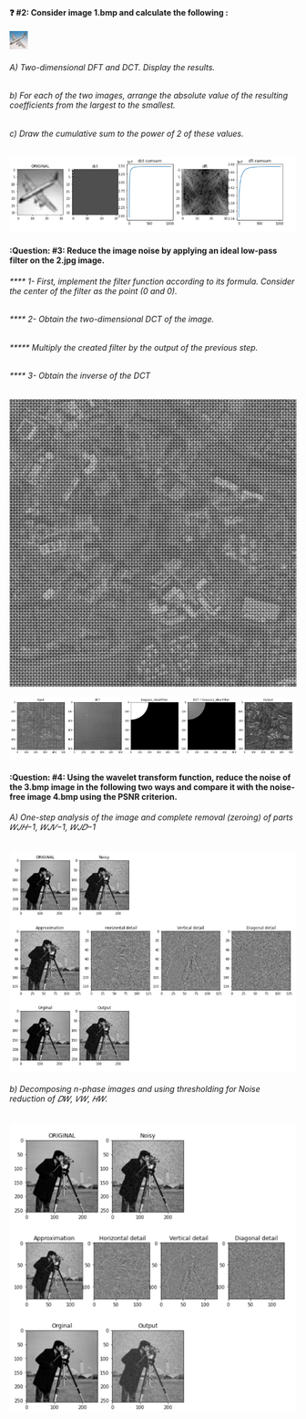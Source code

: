 #### :question: #2: Consider image 1.bmp and calculate the following :

![](pic/1.bmp)

######  A) Two-dimensional DFT and DCT. Display the results.
######  b) For each of the two images, arrange the absolute value of the resulting coefficients from the largest to the smallest.
######  c) Draw the cumulative sum to the power of 2 of these values.

![](pic/Q2.PNG)

#### :Question: #3: Reduce the image noise by applying an ideal low-pass filter on the 2.jpg image.

###### **** 1- First, implement the filter function according to its formula. Consider the center of the filter as the point (0 and 0).

###### **** 2- Obtain the two-dimensional DCT of the image. 
###### ***** Multiply the created filter by the output of the previous step.
   
###### **** 3- Obtain the inverse of the DCT

![](pic/2.jpg)

![](pic/Q3.PNG)


#### :Question: #4: Using the wavelet transform function, reduce the noise of the 3.bmp image in the following two ways and compare it with the noise-free image 4.bmp using the PSNR criterion.

######  A) One-step analysis of the image and complete removal (zeroing) of parts 𝑊𝐽𝐻−1, 𝑊𝐽𝑉−1, 𝑊𝐽𝐷−1

![](pic/Q4.PNG)

######  b) Decomposing n-phase images and using thresholding for Noise reduction of 𝐷𝑊, 𝑉𝑊, 𝐻𝑊.

![](pic/Q4-2.PNG)

